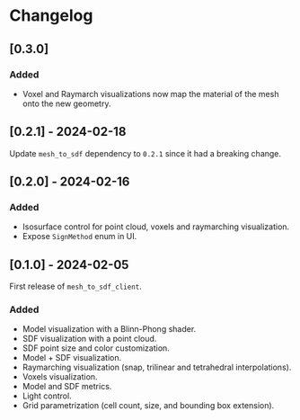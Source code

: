 # Changelog

## [0.3.0]

### Added

- Voxel and Raymarch visualizations now map the material of the mesh onto the new geometry.

## [0.2.1] - 2024-02-18

Update `mesh_to_sdf` dependency to `0.2.1` since it had a breaking change.


## [0.2.0] - 2024-02-16

### Added

- Isosurface control for point cloud, voxels and raymarching visualization.
- Expose `SignMethod` enum in UI.

## [0.1.0] - 2024-02-05

First release of `mesh_to_sdf_client`.

### Added

- Model visualization with a Blinn-Phong shader.
- SDF visualization with a point cloud.
- SDF point size and color customization.
- Model + SDF visualization.
- Raymarching visualization (snap, trilinear and tetrahedral interpolations).
- Voxels visualization.
- Model and SDF metrics.
- Light control.
- Grid parametrization (cell count, size, and bounding box extension).
